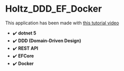 # Holtz_DDD_EF_Docker

This application has been made with [this tutorial video](https://www.youtube.com/watch?v=plS-rf2UIPI)

* :heavy_check_mark: **dotnet 5**
* :heavy_check_mark: **DDD (Domain-Driven Design)**
* :heavy_check_mark: **REST API**
* :heavy_check_mark: **EFCore**
* :heavy_check_mark: **Docker**
